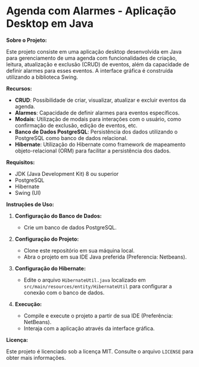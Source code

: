 # Agenda com Alarmes - Aplicação Desktop em Java

**Sobre o Projeto:**

Este projeto consiste em uma aplicação desktop desenvolvida em Java para gerenciamento de uma agenda com funcionalidades de criação, leitura, atualização e exclusão (CRUD) de eventos, além da capacidade de definir alarmes para esses eventos. A interface gráfica é construída utilizando a biblioteca Swing.

**Recursos:**

- **CRUD**: Possibilidade de criar, visualizar, atualizar e excluir eventos da agenda.
- **Alarmes**: Capacidade de definir alarmes para eventos específicos.
- **Modais**: Utilização de modais para interações com o usuário, como confirmação de exclusão, edição de eventos, etc.
- **Banco de Dados PostgreSQL**: Persistência dos dados utilizando o PostgreSQL como banco de dados relacional.
- **Hibernate**: Utilização do Hibernate como framework de mapeamento objeto-relacional (ORM) para facilitar a persistência dos dados.

**Requisitos:**

- JDK (Java Development Kit) 8 ou superior
- PostgreSQL
- Hibernate
- Swing (UI)

**Instruções de Uso:**

1. **Configuração do Banco de Dados:**
   - Crie um banco de dados PostgreSQL.

2. **Configuração do Projeto:**
   - Clone este repositório em sua máquina local.
   - Abra o projeto em sua IDE Java preferida (Preferencia: Netbeans).

3. **Configuração do Hibernate:**
   - Edite o arquivo `HibernateUtil.java` localizado em `src/main/resources/entity/HibernateUtil` para configurar a conexão com o banco de dados.

4. **Execução:**
   - Compile e execute o projeto a partir de sua IDE (Preferência: NetBeans).
   - Interaja com a aplicação através da interface gráfica.


**Licença:**

Este projeto é licenciado sob a licença MIT. Consulte o arquivo `LICENSE` para obter mais informações.

